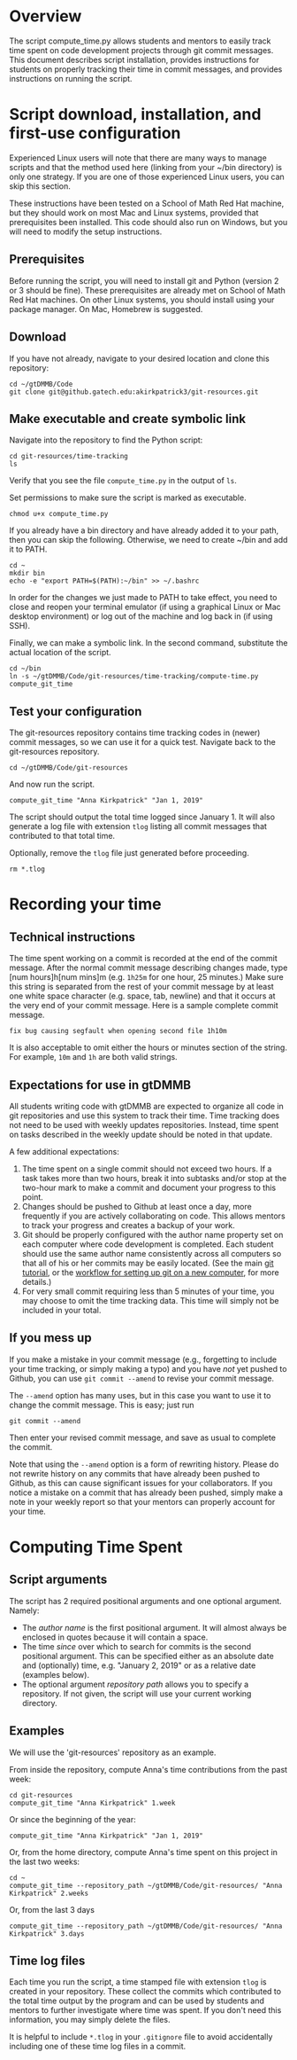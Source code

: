 # Overview
The script compute_time.py allows students and mentors to easily track time spent on code development projects through git commit messages.
This document describes script installation, provides instructions for students on properly tracking their time in commit messages, and provides instructions on running the script.

# Script download, installation, and first-use configuration

Experienced Linux users will note that there are many ways to manage scripts and that the method used here (linking from your ~/bin directory) is only one strategy.
If you are one of those experienced Linux users, you can skip this section.

These instructions have been tested on a School of Math Red Hat machine, but they should work on most Mac and Linux systems, provided that prerequisites been installed. 
This code should also run on Windows, but you will need to modify the setup instructions.


## Prerequisites
Before running the script, you will need to install git and Python (version 2 or 3 should be fine). 
These prerequisites are already met on School of Math Red Hat machines.
On other Linux systems, you should install using your package manager.
On Mac, Homebrew is suggested.


## Download
If you have not already, navigate to your desired location and clone this repository:
```
cd ~/gtDMMB/Code
git clone git@github.gatech.edu:akirkpatrick3/git-resources.git
```

## Make executable and create symbolic link
Navigate into the repository to find the Python script:
```
cd git-resources/time-tracking
ls
```
Verify that you see the file `compute_time.py` in the output of `ls`.

Set permissions to make sure the script is marked as executable.
```
chmod u+x compute_time.py
```

If you already have a bin directory and have already added it to your path, then you can skip the following.
Otherwise, we need to create ~/bin and add it to PATH.
```
cd ~
mkdir bin
echo -e "export PATH=$(PATH):~/bin" >> ~/.bashrc
```
In order for the changes we just made to PATH to take effect, you need to close and reopen your terminal emulator (if using a graphical Linux or Mac desktop environment) or log out of the machine and log back in (if using SSH).

Finally, we can make a symbolic link.
In the second command, substitute the actual location of the script.
```
cd ~/bin
ln -s ~/gtDMMB/Code/git-resources/time-tracking/compute-time.py compute_git_time
```

## Test your configuration
The git-resources repository contains time tracking codes in (newer) commit messages, so we can use it for a quick test.
Navigate back to the git-resources repository.
```
cd ~/gtDMMB/Code/git-resources
```
And now run the script.
```
compute_git_time "Anna Kirkpatrick" "Jan 1, 2019"
```
The script should output the total time logged since January 1.
It will also generate a log file with extension `tlog` listing all commit messages that contributed to that total time.

Optionally, remove the `tlog` file just generated before proceeding.
```
rm *.tlog
```

# Recording your time

## Technical instructions

The time spent working on a commit is recorded at the end of the commit message.
After the normal commit message describing changes made, type [num hours]h[num mins]m (e.g. `1h25m` for one hour, 25 minutes.)
Make sure this string is separated from the rest of your commit message by at least one white space character (e.g. space, tab, newline) and that it occurs at the very end of your commit message.
Here is a sample complete commit message.
```
fix bug causing segfault when opening second file 1h10m
```

It is also acceptable to omit either the hours or minutes section of the string. 
For example, `10m` and `1h` are both valid strings.

## Expectations for use in gtDMMB

All students writing code with gtDMMB are expected to organize all code in git repositories and use this system to track their time.
Time tracking does not need to be used with weekly updates repositories.
Instead, time spent on tasks described in the weekly update should be noted in that update.

A few additional expectations:
1. The time spent on a single commit should not exceed two hours. If a task takes more than two hours, break it into subtasks and/or stop at the two-hour mark to make a commit and document your progress to this point.
2. Changes should be pushed to Github at least once a day, more frequently if you are actively collaborating on code. This allows mentors to track your progress and creates a backup of your work.
3. Git should be properly configured with the author name property set on each computer where code development is completed. Each student should use the same author name consistently across all computers so that all of his or her commits may be easily located. (See the main [git tutorial](https://github.gatech.edu/akirkpatrick3/git-resources/blob/master/git_tutorial.md), or the [workflow for setting up git on a new computer](https://github.gatech.edu/akirkpatrick3/git-resources/blob/master/git_workflows.md#setting-up-git-on-a-new-computer), for more details.)
4. For very small commit requiring less than 5 minutes of your time, you may choose to omit the time tracking data. This time will simply not be included in your total.

## If you mess up

If you make a mistake in your commit message (e.g., forgetting to include your time tracking, or simply making a typo) and you have *not* yet pushed to Github, you can use `git commit --amend` to revise your commit message.

The `--amend` option has many uses, but in this case you want to use it to change the commit message.
This is easy; just run
```
git commit --amend
```
Then enter your revised commit message, and save as usual to complete the commit.

Note that using the `--amend` option is a form of rewriting history.
Please do not rewrite history on any commits that have already been pushed to Github, as this can cause significant issues for your collaborators.
If you notice a mistake on a commit that has already been pushed, simply make a note in your weekly report so that your mentors can properly account for your time.

# Computing Time Spent

## Script arguments
The script has 2 required positional arguments and one optional argument.
Namely:
- The *author name* is the first positional argument. It will almost always be enclosed in quotes because it will contain a space.
- The time *since* over which to search for commits is the second positional argument. This can be specified either as an absolute date and (optionally) time, e.g. "January 2, 2019" or as a relative date (examples below).
- The optional argument *repository path* allows you to specify a repository. If not given, the script will use your current working directory.

## Examples
We will use the 'git-resources' repository as an example.

From inside the repository, compute Anna's time contributions from the past week:
```
cd git-resources
compute_git_time "Anna Kirkpatrick" 1.week
```
Or since the beginning of the year:
```
compute_git_time "Anna Kirkpatrick" "Jan 1, 2019"
```

Or, from the home directory, compute Anna's time spent on this project in the last two weeks:
```
cd ~
compute_git_time --repository_path ~/gtDMMB/Code/git-resources/ "Anna Kirkpatrick" 2.weeks
```
Or, from the last 3 days
```
compute_git_time --repository_path ~/gtDMMB/Code/git-resources/ "Anna Kirkpatrick" 3.days
```

## Time log files
Each time you run the script, a time stamped file with extension `tlog` is created in your repository.
These collect the commits which contributed to the total time output by the program and can be used by students and mentors to further investigate where time was spent.
If you don't need this information, you may simply delete the files.

It is helpful to include `*.tlog` in your `.gitignore` file to avoid accidentally including one of these time log files in a commit.

